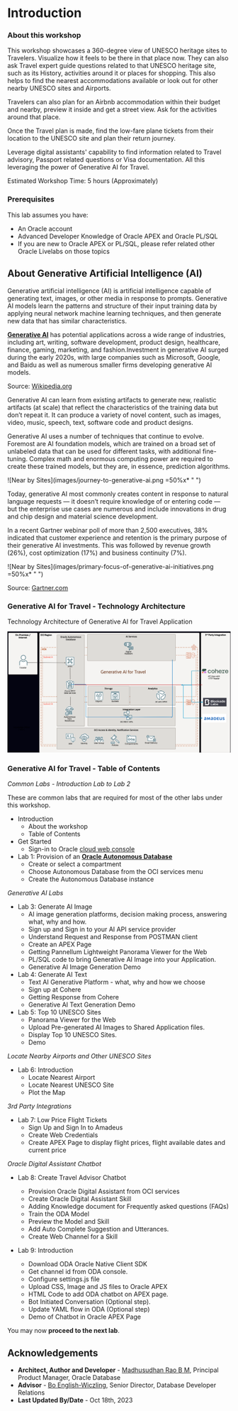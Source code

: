 # Introduction

### About this workshop 

This workshop showcases a 360-degree view of UNESCO heritage sites to Travelers. Visualize how it feels to be there in that place now. They can also ask Travel expert guide questions related to that UNESCO heritage site, such as its History, activities around it or places for shopping. This also helps to find the nearest accommodations available or look out for other nearby UNESCO sites and Airports. 

Travelers can also plan for an Airbnb accommodation within their budget and nearby, preview it inside and get a street view. Ask for the activities around that place.
 
Once the Travel plan is made, find the low-fare plane tickets from their location to the UNESCO site and plan their return journey.
 
Leverage digital assistants' capability to find information related to Travel advisory, Passport related questions or Visa documentation. All this leveraging the power of Generative AI for Travel.

Estimated Workshop Time: 5 hours (Approximately)

### Prerequisites 
 
This lab assumes you have:

* An Oracle account
* Advanced Developer Knowledge of Oracle APEX and Oracle PL/SQL
* If you are new to Oracle APEX or PL/SQL, please refer related other Oracle Livelabs on those topics

## About Generative Artificial Intelligence (AI) 

Generative artificial intelligence (AI) is artificial intelligence capable of generating text, images, or other media in response to prompts. Generative AI models learn the patterns and structure of their input training data by applying neural network machine learning techniques, and then generate new data that has similar characteristics. 

[**Generative AI**](https://en.wikipedia.org/wiki/Generative_artificial_intelligence) has potential applications across a wide range of industries, including art, writing, software development, product design, healthcare, finance, gaming, marketing, and fashion.Investment in generative AI surged during the early 2020s, with large companies such as Microsoft, Google, and Baidu as well as numerous smaller firms developing generative AI models.

Source: [Wikipedia.org](https://www.gartner.com/en/topics/generative-ai)

Generative AI can learn from existing artifacts to generate new, realistic artifacts (at scale) that reflect the characteristics of the training data but don’t repeat it. It can produce a variety of novel content, such as images, video, music, speech, text, software code and product designs.

Generative AI uses a number of techniques that continue to evolve. Foremost are AI foundation models, which are trained on a broad set of unlabeled data that can be used for different tasks, with additional fine-tuning. Complex math and enormous computing power are required to create these trained models, but they are, in essence, prediction algorithms.
 
![Near by Sites](images/journey-to-generative-ai.png =50%x*  " ")

Today, generative AI most commonly creates content in response to natural language requests — it doesn’t require knowledge of or entering code — but the enterprise use cases are numerous and include innovations in drug and chip design and material science development.

In a recent Gartner webinar poll of more than 2,500 executives, 38% indicated that customer experience and retention is the primary purpose of their generative AI investments. This was followed by revenue growth (26%), cost optimization (17%) and business continuity (7%).

![Near by Sites](images/primary-focus-of-generative-ai-initiatives.png =50%x*  " ")

Source: [Gartner.com](https://www.gartner.com/en/topics/generative-ai)


  
### Generative AI for Travel - Technology Architecture

Technology Architecture of Generative AI for Travel Application

![Near by Sites](images/architecture1.png " ")
 
### Generative AI for Travel - Table of Contents

*Common Labs - Introduction Lab to Lab 2*

These are common labs that are required for most of the other labs under this workshop.

* Introduction
    * About the workshop
    * Table of Contents  
* Get Started
    * Sign-in to Oracle [cloud web console](cloud.oracl.com) 
* Lab 1: Provision of an [**Oracle Autonomous Database**](https://www.oracle.com/in/autonomous-database/)
    * Create or select a compartment
    * Choose Autonomous Database from the OCI services menu
    * Create the Autonomous Database instance

*Generative AI Labs*

* Lab 3: Generate AI Image
    * AI image generation platforms, decision making process, answering what, why and how.
    * Sign up and Sign in to your AI API service provider
    * Understand Request and Response from POSTMAN client
    * Create an APEX Page
    * Getting Pannellum Lightweight Panorama Viewer for the Web
    * PL/SQL code to bring Generative AI Image into your Application.
    * Generative AI Image Generation Demo
* Lab 4: Generate AI Text
    * Text AI Generative Platform - what, why and how we choose
    * Sign up at Cohere
    * Getting Response from Cohere 
    * Generative AI Text Generation Demo
* Lab 5: Top 10 UNESCO Sites
    * Panorama Viewer for the Web
    * Upload Pre-generated AI Images to Shared Application files.
    * Display Top 10 UNESCO Sites.
    * Demo

*Locate Nearby Airports and Other UNESCO Sites*

* Lab 6: Introduction
    * Locate Nearest Airport
    * Locate Nearest UNESCO Site
    * Plot the Map

*3rd Party Integrations*

* Lab 7: Low Price Flight Tickets
    * Sign Up and Sign In to Amadeus
    * Create Web Credentials
    * Create APEX Page to display flight prices, flight available dates and current price

*Oracle Digital Assistant Chatbot*

* Lab 8: Create Travel Advisor Chatbot
    * Provision Oracle Digital Assistant from OCI services
    * Create Oracle Digital Assistant Skill
    * Adding Knowledge document for Frequently asked questions (FAQs)
    * Train the ODA Model
    * Preview the Model and Skill
    * Add Auto Complete Suggestion and Utterances.
    * Create Web Channel for a Skill

* Lab 9: Introduction
    * Download ODA Oracle Native Client SDK
    * Get channel id from ODA console.
    * Configure settings.js file
    * Upload CSS, Image and JS files to Oracle APEX
    * HTML Code to add ODA chatbot on APEX page.
    * Bot Initiated Conversation (Optional step).
    * Update YAML flow in ODA (Optional step)
    * Demo of Chatbot in Oracle APEX Page
   
You may now **proceed to the next lab**.
    
## Acknowledgements

* **Architect, Author and Developer** - [Madhusudhan Rao B M](https://www.linkedin.com/in/madhusudhanraobm/), Principal Product Manager, Oracle Database
* **Advisor** - [Bo English-Wiczling](https://www.linkedin.com/in/boenglish/), Senior Director, Database Developer Relations
* **Last Updated By/Date** - Oct 18th, 2023
